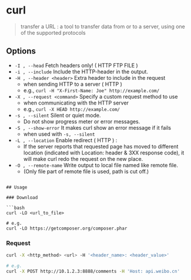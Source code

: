 # curl

> transfer a URL : a tool to transfer data from or to a server, using one of the supported protocols

## Options

- `-I , --head` Fetch headers only! ( HTTP FTP FILE )
- `-i , --include` Include the HTTP-header in the output.
- `-H , --header <header>` Extra header to include in the request
    - when sending HTTP to a server ( HTTP )
    - e.g., `curl -H "X-First-Name: Joe" http://example.com/`
- `-X , --request <command>` Specify a custom request method to use
    - when communicating with the HTTP server
    - e.g., `curl -X HEAD http://example.com/`
- `-s , --silent` Silent or quiet mode.
    - Do not show progress meter or error messages.
- `-S , --show-error` It makes curl show an error message if it fails
    - when used with `-s, --silent`
- `-L , --location` Enable redirect ( HTTP ) :
    - If the server reports that requested page has moved to different location (indicated with Location: header & 3XX response code), it will make curl redo the request on the new place.
- `-O , --remote-name` Write output to local file named like remote file.
    - (Only file part of remote file is used, path is cut off.)

```

## Usage

### Download

```bash
curl -LO <url_to_file>

# e.g.
curl -LO https://getcomposer.org/composer.phar
```

### Request

```bash
curl -X <http_method> <url> -H '<header_name>: <header_value>'

# e.g.
curl -X POST http://10.1.2.3:8888/comments -H 'Host: api.weibo.cn'
```
